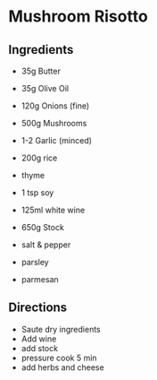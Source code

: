 # Mushroom Risotto

## Ingredients
* 35g Butter
* 35g Olive Oil
* 120g Onions (fine)
* 500g Mushrooms
* 1-2  Garlic (minced)
* 200g rice
* thyme
* 1 tsp soy
* 125ml white wine
* 650g Stock

* salt & pepper
* parsley
* parmesan
 

## Directions

* Saute dry ingredients
* Add wine
* add stock
* pressure cook 5 min
* add herbs and cheese

